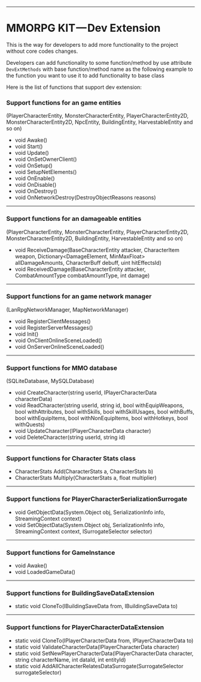 * * *

MMORPG KIT — Dev Extension
==========================

This is the way for developers to add more functionality to the project without core codes changes.

Developers can add functionality to some function/method by use attribute `DevExtMethods` with base function/method name as the following example to the function you want to use it to add functionality to base class

Here is the list of functions that support dev extension:

### Support functions for an game entities  
(PlayerCharacterEntity, MonsterCharacterEntity, PlayerCharacterEntity2D, MonsterCharacterEntity2D, NpcEntity, BuildingEntity, HarvestableEntity and so on)

*   void Awake()
*   void Start()
*   void Update()
*   void OnSetOwnerClient()
*   void OnSetup()
*   void SetupNetElements()
*   void OnEnable()
*   void OnDisable()
*   void OnDestroy()
*   void OnNetworkDestroy(DestroyObjectReasons reasons)

* * *

### Support functions for an damageable entities  
(PlayerCharacterEntity, MonsterCharacterEntity, PlayerCharacterEntity2D, MonsterCharacterEntity2D, BuildingEntity, HarvestableEntity and so on)

*   void ReceiveDamage(BaseCharacterEntity attacker, CharacterItem weapon, Dictionary<DamageElement, MinMaxFloat> allDamageAmounts, CharacterBuff debuff, uint hitEffectsId)
*   void ReceivedDamage(BaseCharacterEntity attacker, CombatAmountType combatAmountType, int damage)

* * *

### Support functions for an game network manager  
(LanRpgNetworkManager, MapNetworkManager)

*   void RegisterClientMessages()
*   void RegisterServerMessages()
*   void Init()
*   void OnClientOnlineSceneLoaded()
*   void OnServerOnlineSceneLoaded()

* * *

### Support functions for MMO database  
(SQLiteDatabase, MySQLDatabase)

*   void CreateCharacter(string userId, IPlayerCharacterData characterData)
*   void ReadCharacter(string userId, string id, bool withEquipWeapons, bool withAttributes, bool withSkills, bool withSkillUsages, bool withBuffs, bool withEquipItems, bool withNonEquipItems, bool withHotkeys, bool withQuests)
*   void UpdateCharacter(IPlayerCharacterData character)
*   void DeleteCharacter(string userId, string id)

* * *

### Support functions for Character Stats class

*   CharacterStats Add(CharacterStats a, CharacterStats b)
*   CharacterStats Multiply(CharacterStats a, float multiplier)

* * *

### Support functions for PlayerCharacterSerializationSurrogate

*   void GetObjectData(System.Object obj, SerializationInfo info, StreamingContext context)
*   void SetObjectData(System.Object obj, SerializationInfo info, StreamingContext context, ISurrogateSelector selector)

* * *

### Support functions for GameInstance

*   void Awake()
*   void LoadedGameData()

* * *

### Support functions for BuildingSaveDataExtension

*   static void CloneTo(IBuildingSaveData from, IBuildingSaveData to)

* * *

### Support functions for PlayerCharacterDataExtension

*   static void CloneTo(IPlayerCharacterData from, IPlayerCharacterData to)
*   static void ValidateCharacterData(IPlayerCharacterData character)
*   static void SetNewPlayerCharacterData(IPlayerCharacterData character, string characterName, int dataId, int entityId)
*   static void AddAllCharacterRelatesDataSurrogate(SurrogateSelector surrogateSelector)